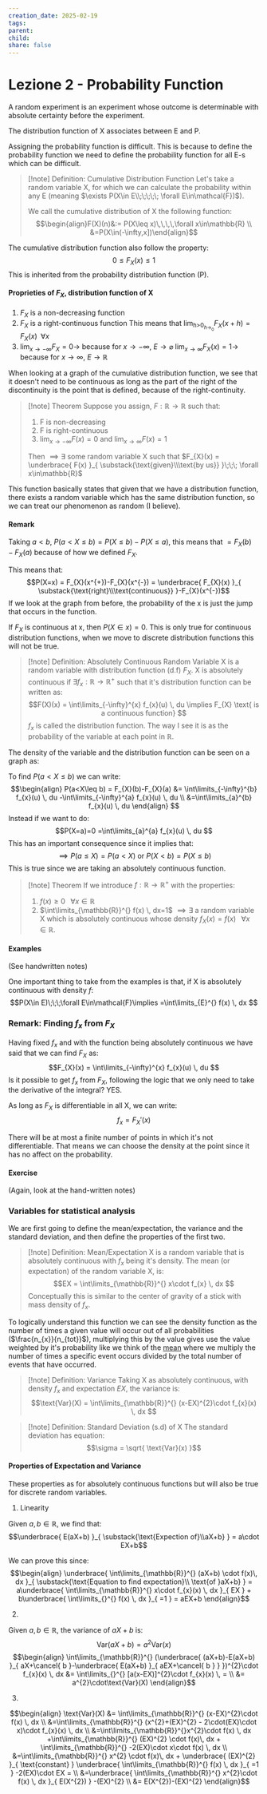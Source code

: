 ```yaml
---
creation_date: 2025-02-19
tags: 
parent: 
child: 
share: false
---
```

# Lezione 2 - Probability Function

A random experiment is an experiment whose outcome is determinable with absolute certainty before the experiment.

The distribution function of X associates between E and P.

Assigning the probability function is difficult. This is because to define the probability function we need to define the probability function for all E-s which can be difficult.

> [!note] Definition: Cumulative Distribution Function
> Let's take a random variable X, for which we can calculate the probability within any E (meaning $\exists P(X\in E\\;\;\;\;\; \forall E\in\mathcal{F})$).
> 
> We call the cumulative distribution of X the following function:
> $$\begin{align}F(X)(n)&:= P(X\leq x)\,\,\,\,\forall x\in\mathbb{R} \\ &=P(X\in(-\infty,x])\end{align}$$

The cumulative distribution function also follow the property:
$$0\leq F_{X}(x)\leq 1$$
This is inherited from the probability distribution function (P).

#### Proprieties of $F_{X}$, distribution function of X

1. $F_{X}$ is a non-decreasing function
2. $F_{X}$ is a right-continuous function
	This means that $\lim_{ \mathop{h>0}_{h\to_{0}} }F_{X}(x+h) = F_{X}(x)\;\;\forall x$
3. $\lim_{ x \to -\infty } F_{X}=0\to$ because for $x\to -\infty$, $E\to\varnothing$
	$\lim_{ x \to \infty }F_{X}(x) = 1 \to$ because for $x\to \infty$, $E\to \mathbb{R}$

When looking at a graph of the cumulative distribution function, we see that it doesn't need to be continuous as long as the part of the right of the discontinuity is the point that is defined, because of the right-continuity.

<!Diagram cumulative distribution function>


> [!note] Theorem
> Suppose you assign, $F:\mathbb{R}\to \mathbb{R}$ such that:
> 1. F is non-decreasing
> 2. F is right-continuous
> 3. $\lim_{ x \to -\infty }F(x) =0$ and $\lim_{ x \to \infty }F(x) = 1$
>    
> Then $\implies \exists$ some random variable X such that $F_{X}(x) = \underbrace{ F(x) }_{ \substack{\text{given}\\\text{by us}} }\;\;\; \forall x\in\mathbb{R}$

This function basically states that given that we have a distribution function, there exists a random variable which has the same distribution function, so we can treat our phenomenon as random (I believe).

#### Remark

Taking $a<b$, $P(a<X\leq b) = P(X\leq b)-P(X\leq a)$, this means that $= F_{X}(b)-F_{X}(a)$ because of how we defined $F_{X}$.

This means that:
$$P(X=x) = F_{X}(x^{+})-F_{X}(x^{-}) = \underbrace{ F_{X}(x) }_{ \substack{\text{right}\\\text{continuous}} }-F_{X}(x^{-})$$
If we look at the graph from before, the probability of the x is just the jump that occurs in the function.

If $F_{X}$ is continuous at x, then $P(X\in x)=0$. This is only true for continuous distribution functions, when we move to discrete distribution functions this will not be true.

> [!note] Definition: Absolutely Continuous Random Variable
> X is a random variable with distribution function (d.f) $F_{X}$.
> X is absolutely continuous if $\exists f_{x}:\mathbb{R}\to \mathbb{R}^{+}$ such that it's distribution function can be written as:
> $$F(X)(x) = \int\limits_{-\infty}^{x} f_{x}(u) \, du \implies  F_{X} \text{ is a continuous function} $$
> $f_{x}$ is called the distribution function. The way I see it is as the probability of the variable at each point in $\mathbb{R}$.

The density of the variable and the distribution function can be seen on a graph as:
<!Diagram density function and distribution function>

To find $P(a<X\leq b)$ we can write:
$$\begin{align}
P(a<X\leq b) = F_{X}(b)-F_{X}(a) &= \int\limits_{-\infty}^{b} f_{x}(u)  \, du -\int\limits_{-\infty}^{a} f_{x}(u) \, du \\
&=\int\limits_{a}^{b} f_{x}(u) \, du 
\end{align} $$
Instead if we want to do:
$$P(X=a)=0 =\int\limits_{a}^{a} f_{x}(u) \, du $$
This has an important consequence since it implies that:
$$\implies P(a\leq X) = P(a<X)\text{ or }P(X<b)=P(X\leq b)$$
This is true since we are taking an absolutely continuous function.

> [!note] Theorem
> If we introduce $f:\mathbb{R}\to \mathbb{R}^{+}$ with the properties:
> 1. $f(x)\geq 0\;\;\;\forall x\in\mathbb{R}$
> 2. $\int\limits_{\mathbb{R}}^{} f(x) \, dx=1$
> $\implies \exists$ a random variable X which is absolutely continuous whose density $f_{X}(x) = f(x)\;\;\;\forall x\in\mathbb{R}$.

#### Examples

(See handwritten notes) 

One important thing to take from the examples is that, if X is absolutely continuous with density $f$:
$$P(X\in E)\;\;\;\forall E\in\mathcal{F}\implies =\int\limits_{E}^{} f(x) \, dx $$
### Remark: Finding $f_{x}$ from $F_{X}$

Having fixed $f_{x}$ and with the function being absolutely continuous we have said that we can find $F_{X}$ as:
$$F_{X}(x) = \int\limits_{-\infty}^{x} f_{x}(u) \, du $$
Is it possible to get $f_{x}$ from $F_{X}$, following the logic that we only need to take the derivative of the integral? YES.

As long as $F_{X}$ is differentiable in all X, we can write:
$$f_{x} = F_{X}'(x)$$

There will be at most a finite number of points in which it's not differentiable. That means we can choose the density at the point since it has no affect on the probability.

#### Exercise

(Again, look at the hand-written notes)

### Variables for statistical analysis

We are first going to define the mean/expectation, the variance and the standard deviation, and then define the properties of the first two.

> [!note] Definition: Mean/Expectation
> X is a random variable that is absolutely continuous with $f_{x}$ being it's density. The mean (or expectation) of the random variable X, is:
> $$EX = \int\limits_{\mathbb{R}}^{} x\cdot f_{x} \, dx $$
> Conceptually this is similar to the center of gravity of a stick with mass density of $f_{x}$.

To logically understand this function we can see the density function as the number of times a given value will occur out of all probabilities ($\frac{n_{x}}{n_{tot}}$), multiplying this by the value gives use the value weighted by it's probability like we think of the [mean](https://en.wikipedia.org/wiki/Mean#Arithmetic_mean_(AM)) where we multiply the number of times a specific event occurs divided by the total number of events that have occurred.

> [!note] Definition: Variance
> Taking X as absolutely continuous, with density $f_{x}$ and expectation $EX$, the variance is:
> $$\text{Var}(X) = \int\limits_{\mathbb{R}}^{} (x-EX)^{2}\cdot f_{x}(x) \, dx $$

> [!note] Definition: Standard Deviation (s.d) of X
> The standard deviation has equation:
> $$\sigma = \sqrt{ \text{Var}(x) }$$

#### Properties of Expectation and Variance
These properties as for absolutely continuous functions but will also be true for discrete random variables.

1. Linearity

Given $a,b\in\mathbb{R}$, we find that:
$$\underbrace{ E(aX+b) }_{ \substack{\text{Expection of}\\aX+b} } = a\cdot EX+b$$

We can prove this since:
$$\begin{align}
\underbrace{ \int\limits_{\mathbb{R}}^{} (aX+b) \cdot f(x)\, dx }_{ \substack{\text{Equation to find expectation}\\ \text{of }aX+b} }  = a\underbrace{ \int\limits_{\mathbb{R}}^{} x\cdot f_{x}(x) \, dx }_{ EX }  + b\underbrace{ \int\limits_{}^{} f(x) \, dx }_{ =1 } = aEX+b
\end{align}$$

2. 

Given $a,b\in\mathbb{R}$, the variance of $aX+b$ is:
$$\text{Var}(aX+b) = a^{2}\text{Var}(x)$$
$$\begin{align}
\int\limits_{\mathbb{R}}^{} (\underbrace{ (aX+b)-E(aX+b) }_{ aX+\cancel{ b }-\underbrace{ E(aX+b) }_{ aEX+\cancel{ b } } })^{2}\cdot f_{x}(x) \, dx &= \int\limits_{}^{} [a(x-EX)]^{2}\cdot f_{x}(x) \, = \\
&=  a^{2}\cdot\text{Var}(X)
\end{align}$$

3. 
 $$\begin{align}
\text{Var}(X) &= \int\limits_{\mathbb{R}}^{} (x-EX)^{2}\cdot f(x) \, dx \\
&=\int\limits_{\mathbb{R}}^{} (x^{2}+(EX)^{2} - 2\cdot(EX)\cdot x)\cdot f_{x}(x) \, dx    \\
&=\int\limits_{\mathbb{R}}^{}x^{2}\cdot f(x) \, dx +\int\limits_{\mathbb{R}}^{} (EX)^{2} \cdot f(x)\, dx + \int\limits_{\mathbb{R}}^{} -2(EX)\cdot x\cdot f(x) \, dx \\
&=\int\limits_{\mathbb{R}}^{} x^{2} \cdot f(x)\, dx   + \underbrace{ (EX)^{2} }_{ \text{constant} } \underbrace{ \int\limits_{\mathbb{R}}^{} f(x) \, dx }_{ =1 } -2(EX)\cdot EX = \\
&=\underbrace{ \int\limits_{\mathbb{R}}^{} x^{2}\cdot f(x) \, dx }_{ E(X^{2}) } -(EX)^{2} \\
&= E(X^{2})-(EX)^{2}
\end{align}$$


 











